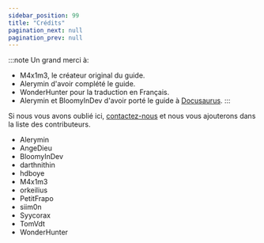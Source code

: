 ```yaml
---
sidebar_position: 99
title: "Crédits"
pagination_next: null
pagination_prev: null
---
```


:::note
Un grand merci à:
- M4x1m3, le créateur original du guide.
- Alerymin d'avoir complété le guide.
- WonderHunter pour la traduction en Français.
- Alerymin et BloomyInDev d'avoir porté le guide à [Docusaurus](https://docusaurus.io/).
:::

Si nous vous avons oublié ici, [contactez-nous](https://github.com/Omega-Numworks/Omega-Guide) et nous vous ajouterons dans la liste des contributeurs.

+ Alerymin
+ AngeDieu
+ BloomyInDev
+ darthnithin
+ hdboye
+ M4x1m3
+ orkeilius
+ PetitFrapo
+ siim0n
+ Syycorax
+ TomVdt
+ WonderHunter
